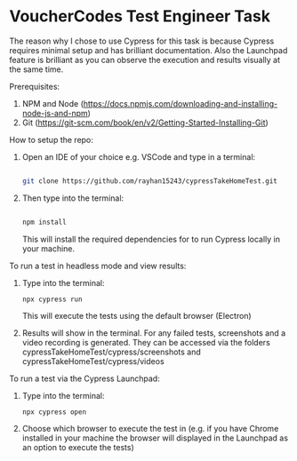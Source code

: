 # VoucherCodes Test Engineer Task

The reason why I chose to use Cypress for this task is because Cypress requires minimal setup
and has brilliant documentation. Also the Launchpad feature is brilliant as you can 
observe the execution and results visually at the same time. 

Prerequisites:

1. NPM and Node (https://docs.npmjs.com/downloading-and-installing-node-js-and-npm)
2. Git (https://git-scm.com/book/en/v2/Getting-Started-Installing-Git)


How to setup the repo:
1. Open an IDE of your choice e.g. VSCode and type in a terminal: 
   
   ```bash

   git clone https://github.com/rayhan15243/cypressTakeHomeTest.git

   ```

2. Then type into the terminal: 
   
   ```bash   

   npm install 

   ```
   This will install the required dependencies for to run Cypress locally in your machine. 


To run a test in headless mode and view results:
1. Type into the terminal: 
   
   ```
   npx cypress run 

   ```
   This will execute the tests using the default browser (Electron)

2. Results will show in the terminal. For any failed tests, 
   screenshots and a video recording is generated.
   They can be accessed via the folders cypressTakeHomeTest/cypress/screenshots 
   and cypressTakeHomeTest/cypress/videos


To run a test via the Cypress Launchpad:
1. Type into the terminal: 
   
   ```
   npx cypress open

   ```
2. Choose which browser to execute the test in (e.g. if you have Chrome installed 
   in your machine the browser will displayed in the Launchpad as an option to execute the tests)